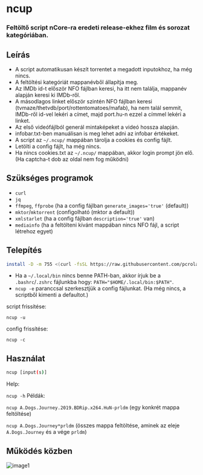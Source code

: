 # ncup
### Feltöltő script nCore-ra eredeti release-ekhez film és sorozat kategóriában.

## Leírás
* A script automatikusan készít torrentet a megadott inputokhoz, ha még nincs.
* A feltöltési kategóriát mappanévből állapítja meg.
* Az IMDb id-t először NFO fájlban keresi, ha itt nem találja, mappanév alapján keresi ki IMDb-ről.
* A másodlagos linket először szintén NFO fájlban keresi (tvmaze/thetvdb/port/rottentomatoes/mafab),
ha nem talál semmit, IMDb-ről id-vel lekéri a címet, majd port.hu-n ezzel a címmel lekéri a linket.
* Az első videófájlból generál mintaképeket a videó hossza alapján.
* infobar.txt-ben manuálisan is meg lehet adni az infobar értékeket.
* A script az `~/.ncup/` mappában tárolja a cookies és config fájlt.
* Letölti a config fájlt, ha még nincs.
* Ha nincs cookies.txt az `~/.ncup/` mappában, akkor login prompt jön elő. (Ha captcha-t dob az oldal nem fog működni)

## Szükséges programok
* `curl`
* `jq`
* `ffmpeg`, `ffprobe` (ha a config fájlban `generate_images='true'` (default))
* `mktor`/`mktorrent` (configolható (mktor a default))
* `xmlstarlet` (ha a config fájlban `description='true'` van)
* `mediainfo` (ha a feltölteni kívánt mappában nincs NFO fájl, a script létrehoz egyet)

## Telepítés
```sh
install -D -m 755 <(curl -fsSL https://raw.githubusercontent.com/pcroland/ncoreupload/master/ncup.sh) ~/.local/bin/ncup && hash -r
```
* Ha a `~/.local/bin` nincs benne PATH-ban, akkor írjuk be a `.bashrc`/`.zshrc` fájlunkba hogy: `PATH="$HOME/.local/bin:$PATH"`.
* `ncup -e` paranccsal szerkesztjük a config fájlunkat. (Ha még nincs, a scriptből kimenti a defaultot.)

script frissítése:

`ncup -u`

config frissítése:

`ncup -c`

## Használat
```sh
ncup [input(s)]
```
Help:

`ncup -h`
Példák:

`ncup A.Dogs.Journey.2019.BDRip.x264.HuN-prldm`
(egy konkrét mappa feltöltése)

`ncup A.Dogs.Journey*prldm`
(összes mappa feltöltése, aminek az eleje `A.Dogs.Journey` és a vége `prldm`)

## Működés közben
![image1](https://i.kek.sh/ZvFWJUOhAU8.gif)
